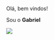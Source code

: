Olá, bem vindos!

Sou o **Gabriel**





![](https://media.tenor.com/vBhraFQlxfAAAAAM/wink-black.gif)
